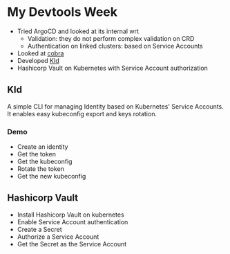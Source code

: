 # My Devtools Week

* Tried ArgoCD and looked at its internal wrt
    * Validation: they do not perform complex validation on CRD
    * Authentication on linked clusters: based on Service Accounts
* Looked at [cobra](https://github.com/spf13/cobra)
* Developed [KId](https://github.com/filariow/kid)
* Hashicorp Vault on Kubernetes with Service Account authorization


## KId

A simple CLI for managing Identity based on Kubernetes' Service Accounts. It enables easy kubeconfig export and keys rotation.

### Demo

* Create an identity
* Get the token
* Get the kubeconfig
* Rotate the token
* Get the new kubeconfig

## Hashicorp Vault

* Install Hashicorp Vault on kubernetes
* Enable Service Account authentication
* Create a Secret
* Authorize a Service Account
* Get the Secret as the Service Account

